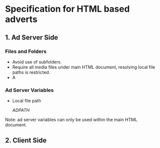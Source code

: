 # Specification for HTML based adverts

## 1. Ad Server Side

### Files and Folders
* Avoid use of subfolders.
* Require all media files under main HTML document, resolving local file paths is restricted.
* A

### Ad Server Variables

* Local file path

    _ADPATH_

Note: ad server variables can only be used within the main HTML document.

## 2. Client Side
